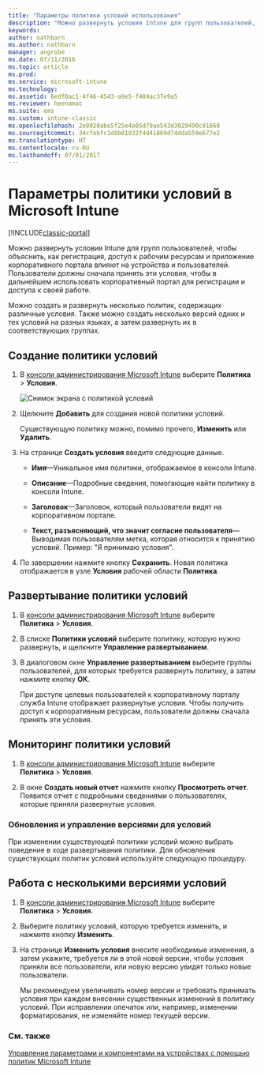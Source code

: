 ```yaml
---
title: "Параметры политики условий использования"
description: "Можно развернуть условия Intune для групп пользователей, чтобы объяснить, как регистрация, доступ к рабочим ресурсам и применение приложения корпоративного портала влияют на устройства и пользователей."
keywords: 
author: nathbarn
ms.author: nathbarn
manager: angrobe
ms.date: 07/11/2016
ms.topic: article
ms.prod: 
ms.service: microsoft-intune
ms.technology: 
ms.assetid: 6edf0ac1-4f46-4543-a9e5-f484ac37e9a5
ms.reviewer: heenamac
ms.suite: ems
ms.custom: intune-classic
ms.openlocfilehash: 2e8028abe5f25e4a05d79ae543d3029490c01668
ms.sourcegitcommit: 34cfebfc1d8b81032f4d41869d74dda559e677e2
ms.translationtype: HT
ms.contentlocale: ru-RU
ms.lasthandoff: 07/01/2017
---
```

# <a name="terms-and-condition-policy-settings-in-microsoft-intune"></a>Параметры политики условий в Microsoft Intune

[!INCLUDE[classic-portal](../includes/classic-portal.md)]

Можно развернуть условия Intune для групп пользователей, чтобы объяснить, как регистрация, доступ к рабочим ресурсам и приложение корпоративного портала влияют на устройства и пользователей. Пользователи должны сначала принять эти условия, чтобы в дальнейшем использовать корпоративный портал для регистрации и доступа к своей работе.

Можно создать и развернуть несколько политик, содержащих различные условия. Также можно создать несколько версий одних и тех условий на разных языках, а затем развернуть их в соответствующих группах.

## <a name="create-a-terms-and-conditions-policy"></a>Создание политики условий

1.  В [консоли администрирования Microsoft Intune](https://manage.microsoft.com) выберите **Политика** &gt; **Условия**.

    ![Снимок экрана с политикой условий](./media/pol-sa-terms-conditions.png)

2.  Щелкните **Добавить** для создания новой политики условий.

    Существующую политику можно, помимо прочего, **Изменить** или **Удалить**.

3.  На странице **Создать условия** введите следующие данные.

    -   **Имя**&mdash;Уникальное имя политики, отображаемое в консоли Intune.

    -   **Описание**&mdash;Подробные сведения, помогающие найти политику в консоли Intune.

    -   **Заголовок**&mdash;Заголовок, который пользователи видят на корпоративном портале.

    -   **Текст, разъясняющий, что значит согласие пользователя**&mdash;Выводимая пользователям метка, которая относится к принятию условий. Пример: "Я принимаю условия".

4.  По завершении нажмите кнопку **Сохранить**. Новая политика отображается в узле **Условия** рабочей области **Политика**.

## <a name="deploy-a-terms-and-conditions-policy"></a>Развертывание политики условий

1.  В [консоли администрирования Microsoft Intune](https://manage.microsoft.com) выберите **Политика** &gt; **Условия**.

2.  В списке **Политики условий** выберите политику, которую нужно развернуть, и щелкните **Управление развертыванием**.

3.  В диалоговом окне **Управление развертыванием** выберите группы пользователей, для которых требуется развернуть политику, а затем нажмите кнопку **ОК**.

    При доступе целевых пользователей к корпоративному порталу служба Intune отображает развернутые условия. Чтобы получить доступ к корпоративным ресурсам, пользователи должны сначала принять эти условия.

## <a name="monitor-a-terms-and-conditions-policy"></a>Мониторинг политики условий

1.  В [консоли администрирования Microsoft Intune](https://manage.microsoft.com) выберите **Политика** &gt; **Условия**.

2.  В окне **Создать новый отчет** нажмите кнопку **Просмотреть отчет**. Появится отчет с подробными сведениями о пользователях, которые приняли развернутые условия.

### <a name="updates-and-version-control-for-terms-and-conditions"></a>Обновления и управление версиями для условий
При изменении существующей политики условий можно выбрать поведение в ходе развертывания политики. Для обновления существующих политик условий используйте следующую процедуру.

## <a name="work-with-multiple-versions-of-terms-and-conditions"></a>Работа с несколькими версиями условий

1.  В [консоли администрирования Microsoft Intune](https://manage.microsoft.com) выберите **Политика** &gt; **Условия**.

2.  Выберите политику условий, которую требуется изменить, и нажмите кнопку **Изменить**.

3.  На странице **Изменить условия** внесите необходимые изменения, а затем укажите, требуется ли в этой новой версии, чтобы условия приняли все пользователи, или новую версию увидят только новые пользователи.

    Мы рекомендуем увеличивать номер версии и требовать принимать условия при каждом внесении существенных изменений в политику условий. При исправлении опечаток или, например, изменении форматирования, не изменяйте номер текущей версии.

### <a name="see-also"></a>См. также
[Управление параметрами и компонентами на устройствах с помощью политик Microsoft Intune](manage-settings-and-features-on-your-devices-with-microsoft-intune-policies.md)
